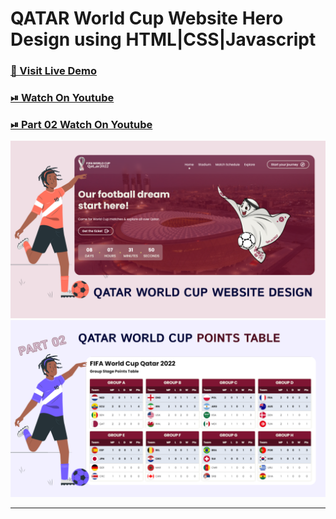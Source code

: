 # QATAR World Cup Website Hero Design using HTML|CSS|Javascript

### [🔗 Visit Live Demo](https://qatar-world-cup.codsfli.com/)

### [⏯ Watch On Youtube](https://youtu.be/8_wg1Quuo2w)

### [⏯ Part 02 Watch On Youtube](https://youtu.be/WQrsUCDFvb0)

![thumbnail](thumbnail.png)
![thumbnail](thumbnail01.png)

---
